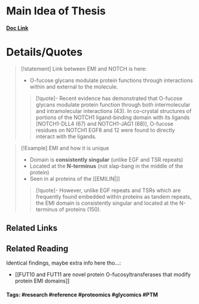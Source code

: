 # Main Idea of Thesis


#### [Doc Link](https://www.proquest.com/docview/2917446057?pq-origsite=gscholar&fromopenview=true&sourcetype=Dissertations%20&%20Theses) 

# Details/Quotes

> [!statement] 
> Link between EMI and NOTCH is here:
> - O-fucose glycans modulate protein functions through interactions within and external to the molecule.
> >[!quote]-
> >Recent evidence has demonstrated that O-fucose glycans modulate protein function through both intermolecular and intramolecular interactions (43). In co-crystal structures of portions of the NOTCH1 ligand-binding domain with its ligands \[NOTCH1-DLL4 (67) and NOTCH1-JAG1 (68)\], O-fucose residues on NOTCH1 EGF8 and 12 were found to directly interact with the ligands.

> [!Example] EMI and how it is unique
> - Domain is **consistently singular** (unlike EGF and TSR repeats)
> - Located at the **N-terminus** (not slap-bang in the middle of the protein)
> - Seen in al proteins of the [[EMILIN|]]
> 
> >[!quote]-
> >However, unlike EGF repeats and TSRs which are frequently found embedded within proteins as tandem repeats, the EMI domain is consistently singular and located at the N-terminus of proteins (150).


## Related Links


## Related Reading
Identical findings, maybe extra info here tho...:
- [[FUT10 and FUT11 are novel protein O-fucosyltransferases that modify protein EMI domains]]


#### Tags: #research #reference #proteomics #glycomics #PTM 